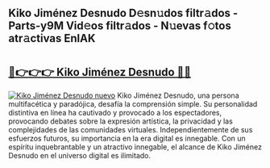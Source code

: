 ## Kiko Jiménez Desnudo D𝚎sn𝚞dos filtr𝚊dos - Parts-y9M Vid𝚎os filtr𝚊dos - N𝚞evas f𝚘tos atr𝚊ctivas EnlAK

# <h2><a href="http://mbcsemb.tromn.icu/?c=Kiko+Jim%c3%a9nez+Desnudo">🔗👉👉👉 Kiko Jiménez Desnudo 🔗🔗</a></h2>

[![Kiko Jiménez Desnudo nuevo](https://i.imgur.com/pEAQMta.gif)](http://mbcsemb.tromn.icu/?c=Kiko+Jim%c3%a9nez+Desnudo)
Kiko Jiménez Desnudo, una persona multifacética y paradójica, desafía la comprensión simple. Su personalidad distintiva en línea ha cautivado y provocado a los espectadores, provocando debates sobre la expresión artística, la privacidad y las complejidades de las comunidades virtuales. Independientemente de sus esfuerzos futuros, su importancia en la era digital es innegable. Con un espíritu inquebrantable y un atractivo innegable, el alcance de Kiko Jiménez Desnudo en el universo digital es ilimitado.
